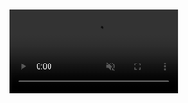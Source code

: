 <!DOCTYPE html>
<html lang="zh-CN">
<head>
    <meta charset="UTF-8">
    <title>Typed.js</title>
    <script src="https://unpkg.com/typed.js@2.1.0/dist/typed.umd.js"></script>
    <style>
        /* 给打字容器的包裹层加 flex，不影响 body 全局 */
        .typed-wrapper {
            min-height: 150px; 
            display: flex;
            justify-content: flex-start; /* 水平居左 */
            align-items: flex-end; /* 垂直居右 */
            padding-left: 50px;
            margin: 300px 0 0 0; /* 上下留空，和其他元素隔开 */
            width:100%;
            /*overflow-x: auto;
            overflow-y: hidden;*/
        }
        #element {
            font-size: 2rem;
            color: #f0f0f0;
            text-shadow: 1px 0 0 #888,-1px 0 0 #888;/*描边*/
            font-weight: 350;/*字体粗细*/
            min-width: 1000px;
            /*white-space: nowrap;*//*不换行*/
            /*margin: 0 auto;*/
            line-height: 1.6;
        }
    </style>
</head>
<body>
    <!-- 包裹层 -->
    <div class="typed-wrapper">
        <span id="element"></span>
    </div>
    <div class="fullscreen-video">
    <video 
        src="./images/littleprince3.mp4" autoplay muted loop playsinline>
    </video>
</div>
    <script>
        var typed = new Typed("#element", {
            strings: [
                "如果不去遍历世界，",
                "我们就不知道什么是我们精神和情感的寄托，",
                "但我们一旦遍历了世界，",
                "却发现我们再也无法回到那美好的地方去了。",
                "当我们开始寻求，",
                "我们就已经失去，",
                "而我们不开始寻求，",
                "我们根本无法知道自己身边的一切是如此可贵。",
                "审判自己比审判别人难多了。",
                "如果你成功地正确审判了自己，",
                "那么你就是一个真正的智者了。",
                "Robert Frost said,",
                "Two roads diverged in a wood,",
                "and I took the one less traveled by,",
                "and that has made all the difference.",
                "Are you alive or just existing?",
                "Carpe diem,",
                "Seize the day, boys.",
                "Make your lives extraordinary."
            ],
            typeSpeed: 100,
            startDelay: 600, 
            backSpeed: 60,
            smartBackspace: true,
            /*wordBreak: true;*//*单词差分。回退不破坏完整性*/
            shuffle: false,
            backDelay: 1500,
            fadeOut: false,
            loop: true,
            loopCount: Infinity,
            showCursor: true,
            cursorChar: "|",
            autoInsertCss: true,
            contentType: "html"
        });
    </script>
</body>
</html>